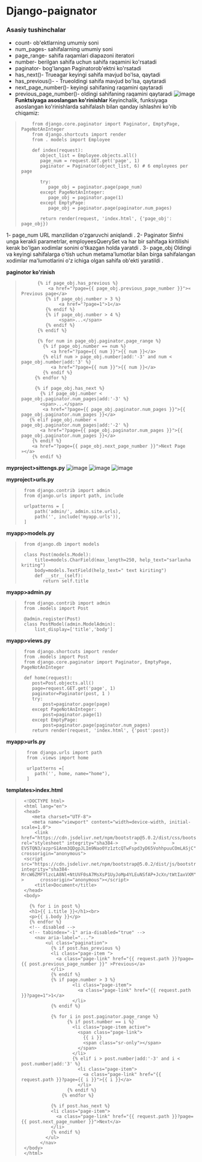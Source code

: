 # Django-paignator

### Asasiy tushinchalar
* count- ob'ektlarning umumiy soni
* num_pages- sahifalarning umumiy soni
* page_range- sahifa raqamlari diapazoni iteratori
* number- berilgan sahifa uchun sahifa raqamini ko'rsatadi
* paginator- bog'langan Paginatorob'ektni ko'rsatadi
* has_next()- Trueagar keyingi sahifa mavjud bo'lsa, qaytadi
* has_previous()- - Trueoldingi sahifa mavjud bo'lsa, qaytaradi
* next_page_number()- keyingi sahifaning raqamini qaytaradi
* previous_page_number()- oldingi sahifaning raqamini qaytaradi
![image](https://github.com/AsadbekNurmamatov2002/Django-paignator/assets/144318530/32edc9f2-8243-4a09-baa9-a1dcbd2c524a)
__Funktsiyaga asoslangan ko'rinishlar__
Keyinchalik, funksiyaga asoslangan ko'rinishlarda sahifalash bilan qanday ishlashni ko'rib chiqamiz:
>         from django.core.paginator import Paginator, EmptyPage, PageNotAnInteger
>         from django.shortcuts import render
>         from . models import Employee
>
>         def index(request):
>            object_list = Employee.objects.all()
>            page_num = request.GET.get('page', 1)
>            paginator = Paginator(object_list, 6) # 6 employees per page
> 
>            try:
>               page_obj = paginator.page(page_num)
>            except PageNotAnInteger:
>               page_obj = paginator.page(1)
>            except EmptyPage:
>               page_obj = paginator.page(paginator.num_pages)
>
>            return render(request, 'index.html', {'page_obj': page_obj})

1- page_num URL manzilidan oʻzgaruvchi aniqlandi .
2- Paginator Sinfni unga kerakli parametrlar, employeesQuerySet va har bir sahifaga kiritilishi kerak bo'lgan xodimlar sonini o'tkazgan holda yaratdi .
3- page_obj Oldingi va keyingi sahifalarga o'tish uchun metama'lumotlar bilan birga sahifalangan xodimlar ma'lumotlarini o'z ichiga olgan sahifa ob'ekti yaratildi .

__paginotor ko'rinish__
>           {% if page_obj.has_previous %}
>               <a href="?page={{ page_obj.previous_page_number }}">« Previous page</a>
>              {% if page_obj.number > 3 %}
>                   <a href="?page=1">1</a>
>              {% endif %}
>              {% if page_obj.number > 4 %}
>                   <span>...</span>
>              {% endif %}
>           {% endif %}
>
>           {% for num in page_obj.paginator.page_range %}
>             {% if page_obj.number == num %}
>                <a href="?page={{ num }}">{{ num }}</a>
>             {% elif num > page_obj.number|add:'-3' and num < page_obj.number|add:'3' %}
>                <a href="?page={{ num }}">{{ num }}</a>
>             {% endif %}
>          {% endfor %}
>
>          {% if page_obj.has_next %}
>            {% if page_obj.number < page_obj.paginator.num_pages|add:'-3' %}
>            <span>...</span>
>             <a href="?page={{ page_obj.paginator.num_pages }}">{{ page_obj.paginator.num_pages }}</a>
 >        {% elif page_obj.number < page_obj.paginator.num_pages|add:'-2' %}
>            <a href="?page={{ page_obj.paginator.num_pages }}">{{ page_obj.paginator.num_pages }}</a>
>         {% endif %}
>         <a href="?page={{ page_obj.next_page_number }}">Next Page »</a>
>         {% endif %}
__myproject>sittengs.py__
![image](https://github.com/AsadbekNurmamatov2002/Django-paignator/assets/144318530/eda99fa0-2105-4608-8452-efb2b1c934c5)
![image](https://github.com/AsadbekNurmamatov2002/Django-paignator/assets/144318530/73ee8f9e-2e71-46d3-ba8b-de58a78ed4fe)
![image](https://github.com/AsadbekNurmamatov2002/Django-paignator/assets/144318530/a2c6528f-f300-4a0c-8a48-624c315b1fc8)

__myproject>urls.py__
>      from django.contrib import admin
>      from django.urls import path, include
>
>      urlpatterns = [
>          path('admin/', admin.site.urls),
>          path('', include('myapp.urls')),
>      ]
__myapp>models.py__
>      from django.db import models
>
>      class Post(models.Model):
>          title=models.CharField(max_length=250, help_text="sarlavha kriting")
>          body=models.TextField(help_text=" text kiriting")
>          def __str__(self):
>             return self.title

__myapp>admin.py__

>      from django.contrib import admin
>      from .models import Post
>
>      @admin.register(Post)
>      class PostModel(admin.ModelAdmin):
>          list_display=['title','body']

__myapp>views.py__

>      from django.shortcuts import render
>      from .models import Post
>      from django.core.paginator import Paginator, EmptyPage, PageNotAnInteger
>
>      def home(request):
>         post=Post.objects.all()
>         page=request.GET.get('page', 1)
>         paginator=Paginator(post, 1 )
>         try:
>             post=paginator.page(page)
>         except PageNotAnInteger:
>             post=paginator.page(1)
>         except EmptyPage:
>             post=paginator.page(paginator.num_pages)
>         return render(request, 'index.html', {'post':post})

__myapp>urls.py__

>       from django.urls import path
>       from .views import home
> 
>       urlpatterns =[
>          path('', home, name="home"),
>       ]


__templates>index.html__

>      <!DOCTYPE html>
>      <html lang="en">
>      <head>
>         <meta charset="UTF-8">
>         <meta name="viewport" content="width=device-width, initial-scale=1.0">
>          <link href="https://cdn.jsdelivr.net/npm/bootstrap@5.0.2/dist/css/bootstrap.min.css" rel="stylesheet" integrity="sha384->      >      >      >      EVSTQN3/azprG1Anm3QDgpJLIm9Nao0Yz1ztcQTwFspd3yD65VohhpuuCOmLASjC" crossorigin="anonymous">
>      <script src="https://cdn.jsdelivr.net/npm/bootstrap@5.0.2/dist/js/bootstrap.bundle.min.js" integrity="sha384-MrcW6ZMFYlzcLA8Nl+NtUVF0sA7MsXsP1UyJoMp4YLEuNSfAP+JcXn/tWtIaxVXM" >      crossorigin="anonymous"></script>
>          <title>Document</title>
>      </head>
>      <body>
>      
>        {% for i in post %}
>        <h1>{{ i.title }}</h1><br>
>        <p>{{ i.body }}</p>
>        {% endfor %}
>        <!-- disabled -->
>        <!-- tabindex="-1" aria-disabled="true" -->
>          <nav aria-label="...">
>              <ul class="pagination">
>                {% if post.has_previous %}
>                <li class="page-item ">
>                  <a class="page-link" href="{{ request.path }}?page={{ post.previous_page_number }}" >Previous</a>
>                </li>
>                {% endif %}
>                {% if page.number > 3 %}
>                        <li class="page-item">
>                          <a class="page-link" href="{{ request.path }}?page=1">1</a>
>                        </li>
>                {% endif %}
>      
>                {% for i in post.paginator.page_range %}
>                      {% if post.number == i %}
>                        <li class="page-item active">
>                          <span class="page-link">
>                            {{ i }}
>                            <span class="sr-only"></span>
>                          </span>
>                        </li>
>                        {% elif i > post.number|add:'-3' and i < post.number|add:'3' %}
>                          <li class="page-item">
>                            <a class="page-link" href="{{ request.path }}?page={{ i }}">{{ i }}</a>
>                          </li>
>                      {% endif %}
>                    {% endfor %}
>      
>                {% if post.has_next %}
>                <li class="page-item">
>                  <a class="page-link" href="{{ request.path }}?page={{ post.next_page_number }}">Next</a>
>                </li>
>                {% endif %}
>              </ul>
>            </nav>
>      </body>
>      </html>
